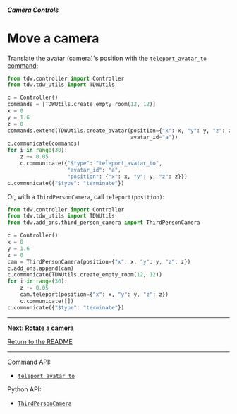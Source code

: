 ##### Camera Controls

# Move a camera

Translate the avatar (camera)'s position with the [`teleport_avatar_to` command](../../api/command_api.md#teleport_avatar_to):

```python
from tdw.controller import Controller
from tdw.tdw_utils import TDWUtils

c = Controller()
commands = [TDWUtils.create_empty_room(12, 12)]
x = 0
y = 1.6
z = 0
commands.extend(TDWUtils.create_avatar(position={"x": x, "y": y, "z": z},
                                       avatar_id="a"))
c.communicate(commands)
for i in range(30):
    z += 0.05
    c.communicate({"$type": "teleport_avatar_to",
                   "avatar_id": "a",
                   "position": {"x": x, "y": y, "z": z}})
c.communicate({"$type": "terminate"})
```

Or, with a `ThirdPersonCamera`, call `teleport(position)`:

```python
from tdw.controller import Controller
from tdw.tdw_utils import TDWUtils
from tdw.add_ons.third_person_camera import ThirdPersonCamera

c = Controller()
x = 0
y = 1.6
z = 0
cam = ThirdPersonCamera(position={"x": x, "y": y, "z": z})
c.add_ons.append(cam)
c.communicate(TDWUtils.create_empty_room(12, 12))
for i in range(30):
    z += 0.05
    cam.teleport(position={"x": x, "y": y, "z": z})
    c.communicate([])
c.communicate({"$type": "terminate"})
```

***

**Next: [Rotate a camera](rotation.md)**

[Return to the README](../../../README.md)

***

Command API:

- [`teleport_avatar_to`](../../api/command_api.md#teleport_avatar_to)

Python API:

- [`ThirdPersonCamera`](../../python/add_ons/third_person_camera.md)

